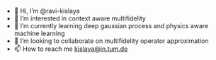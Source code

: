 - 👋 Hi, I’m @ravi-kislaya
- 👀 I’m interested in context aware multifidelity
- 🌱 I’m currently learning deep gaussian process and physics aware machine learning
- 💞️ I’m looking to collaborate on multifidelity operator approximation
- 📫 How to reach me kislaya@in.tum.de

<!---
ravi-kislaya/ravi-kislaya is a ✨ special ✨ repository because its `README.md` (this file) appears on your GitHub profile.
You can click the Preview link to take a look at your changes.
--->
